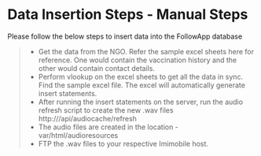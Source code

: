  Data Insertion Steps - Manual Steps
==============

Please follow the below steps to insert data into the FollowApp database
>  - Get the data from the NGO. Refer the sample excel sheets here for reference. One would contain the vaccination history and the other would contain contact details.
>  - Perform vlookup on the excel sheets to get all the data in sync. Find the sample excel file. The excel will automatically generate insert statements.
>  - After running the insert statements on the server, run the audio refresh script to create the new .wav files http://<serverName>/api/audiocache/refresh
>  - The audio files are created in the location - var/html/audioresources
>  - FTP the .wav files to your respective Imimobile host. 
